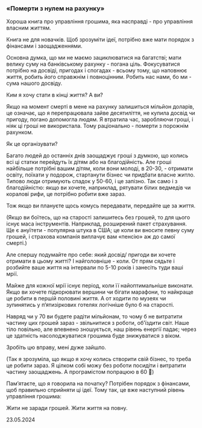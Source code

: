 ### «Померти з нулем на рахунку»

Хороша книга про управління грошима, яка насправді - про управління власним життям.

Книга не для новачків. Щоб зрозуміти ідеї, потрібно вже мати порядок з фінансами і заощадженнями.

Основна думка, що ми не маємо зациклюватися на багатстві; мати велику суму на банківському рахунку - погана ціль. Фокусуватися потрібно на досвіді, пригодах і спогадах - всьому тому, що наповнює життя, робить його справжнім і повноцінним. Робить нас нами, бо ми - сума нашого досвіду.

Ким я хочу стати в кінці життя? А ви?

Якщо на момент смерті в мене на рахунку залишиться мільйон доларів, це означає, що я перепрацювала зайве десятиліття, не купила досвід чи пригоду, погано допомогла людям. Я втратила час, заробляючи гроші, і ніяк ці гроші не використала. Тому раціонально - померти з порожнім рахунком.

Як це організувати?

Багато людей до останніх днів заощаджує гроші з думкою, що колись всі ці статки перейдуть їх дітям або на благодійність. Але гроші найбільше потрібні вашим дітям, коли вони молоді, в 20-30, - отримати освіту, поїхати у подорож, стартанути бізнес чи придбати власне житло. Типово люди отримують спадок у 50-60, і це запізно. Так само і з благодійністю: якщо ви хочете, наприклад, рятувати білих ведмедів чи коралові рифи, це потрібно робити вже зараз.

Тож якщо ви плануєте щось комусь передавати, передайте ще за життя.

(Якщо ви боїтесь, що на старості залишитесь без грошей, то для цього існує маса інструментів. Наприклад, розширений пакет страхування. Ще є ануїтети - популярна штука в США; це коли ви вносите певну суму грошей, і страхова компанія виплачує вам «пенсію» аж до самої смерті.)

Але спершу подумайте про себе: який досвід/ пригоди ви хочете отримати в цьому житті? І найголовніше - коли. От прям сядьте і розбийте ваше життя на інтервали по 5-10 років і занесіть туди ваші мрії.

Майже для кожної мрії існує період, коли її найоптимальніше виконати. Якщо ви хочете підкорювати вершини чи бігати марафони, то найкраще це робити в першій половині життя. А от ходити по музеях чи зупинятись у пʼятизіркових готелях логічніше було б на старості.

Навряд чи у 70 ви будете радіти мільйонам, то чому б не витратити частину цих грошей зараз - звільнитися з роботи, обʼїздити світ. Наше тіло повільно, але впевнено зношується, наш рівень енергії падає; через це здатність насолоджуватися грошима буде знижуватися з віком.

Зробіть цю вправу, мені дуже зайшло.

(Так я зрозуміла, що якщо я хочу колись створити свій бізнес, то треба це робити зараз. Я цілком собі можу без роботи посидіти і витратити частину заощаджень. А програмістом попрацюю в 60 🌚)

Памʼятаєте, що я говорила на початку? Потрібен порядок з фінансами, щоб правильно сприйняти ці ідеї. Тому так, це вже наступний рівень управління грошима:

Жити не заради грошей.
Жити життя на повну.

23.05.2024
